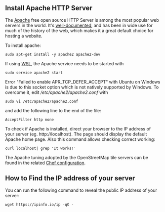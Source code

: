 ## Install Apache HTTP Server

The [Apache](https://en.wikipedia.org/wiki/Apache_HTTP_Server) free open source HTTP Server is among the most popular web servers in the world. It's [well-documented](https://httpd.apache.org/), and has been in wide use for much of the history of the web, which makes it a great default choice for hosting a website.

To install apache:

    sudo apt-get install -y apache2 apache2-dev

If using [WSL](https://en.wikipedia.org/wiki/Windows_Subsystem_for_Linux), the Apache service needs to be started with

    sudo service apache2 start

Error "Failed to enable APR_TCP_DEFER_ACCEPT" with Ubuntu on Windows is due to this socket option which is not natively supported by Windows. To overcome it, edit */etc/apache2/apache2.conf* with

    sudo vi /etc/apache2/apache2.conf

and add the following line to the end of the file:

    AcceptFilter http none

To check if Apache is installed, direct your browser to the IP address of your server (eg. http://localhost). The page should display the default Apache home page. Also this command allows checking correct working:

    curl localhost| grep 'It works!'

The Apache tuning adopted by the OpenStreetMap tile servers can be found in the related [Chef configuration](https://github.com/openstreetmap/chef/blob/master/roles/tile.rb#L13-L25).

## How to Find the IP address of your server

You can run the following command to reveal the public IP address of your server:

    wget https://ipinfo.io/ip -qO -